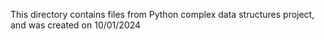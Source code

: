 This directory contains files from Python complex data structures project, and was created on 10/01/2024
